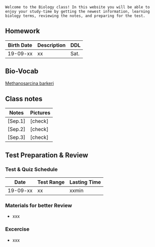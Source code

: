 ``Welcome to the Biology class! In this website you will be able to enjoy your study-time by getting the newest information, learning biology terms, reviewing the notes, and preparing for the test. ``

## Homework

|Birth Date|Description|DDL|
|-|-|-|
|19-09-xx|xx|Sat.|

## Bio-Vocab
[Methanosarcina barkeri](https://microbewiki.kenyon.edu/index.php/Methanosarcina_barkeri)

## Class notes
|Notes|Pictures|
-|-
[Sep.1]|[check]
[Sep.2]|[check]
[Sep.3]|[check]

## Test Preparation & Review

### Test & Quiz Schedule

|Date|Test Range|Lasting Time|
|-|-|-|
|19-09-xx|xx|xxmin|

### Materials for better Review
* xxx

### Excercise
* xxx
